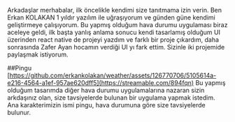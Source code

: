 Arkadaşlar merhabalar, ilk öncelikle kendimi size tanıtmama izin verin.
Ben Erkan KOLAKAN 1 yıldır yazılım ile uğraşıyorum ve günden güne kendimi geliştirmeye çalışıyorum. Bu yapmış olduğum hava durumu uygulaması biraz aceleye geldi, ilk başta yanlış anlama sonucu kendi tasarlamış olduğum UI üzerinden react native de projeyi yazdım ve farklı bir proje çıkardım, daha sonrasında Zafer Ayan hocamın verdiği UI yı fark ettim. Sizinle iki projemide paylaşmak istiyorum.


##Pingu
[https://github.com/erkankolakan/weather/assets/126770706/5105614a-e216-4564-a1ef-957ae620dff5](https://streamable.com/894fqn)
Bu yapmış olduğum tasarımda diğer hava durumu uygulamalarına nazaran sizin arkdaşınız olan, size tavsiyelerde bulunan bir uygulama yapmak istedim. Ana karakterimizin ismi pingu, hava durumuna göre size tavsiyelerde bulunur.


